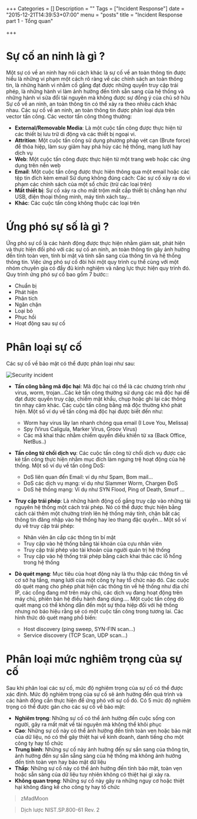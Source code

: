 +++
Categories = []
Description = ""
Tags = ["Incident Response"]
date = "2015-12-21T14:39:53+07:00"
menu = "posts"
title = "Incident Response part 1 - Tổng quan"

+++

# Sự cố an ninh là gì ?

Một sự có về an ninh hay nói cách khác là sự cố về an toàn thông tin được hiểu là những vi phạm một cách rõ ràng về các chính sách an toàn thông tin, là những hành vi nhằm cố gắng đạt được những quyền truy cập trái phép, là những hành vi làm ảnh hưởng đến tính sẵn sang của hệ thống và những hành vi sửa đổi tài nguyên mà không được sự đồng ý của chủ sở hữu
Sự cố về an ninh, an toàn thông tin có thể xảy ra theo nhiều cách khác nhau. Các sự cố về an ninh, an toàn thông tin được phân loại dựa trên vector tấn công. Các vector tấn công thông thường:

- **External/Removable Media**: Là một cuộc tấn công được thực hiện từ các thiết bị lưu trữ di động và các thiết bị ngoại vi.
- **Attrition**: Một cuộc tấn công sử dụng phương pháp vét cạn (Brute force) để thỏa hiệp, làm suy giảm hay phá hủy các hệ thống, mạng lưới hay dịch vụ 
- **Web**: Một cuộc tấn công được thực hiện từ một trang web hoặc các ứng dụng trên nền web
- **Email**: Một cuộc tấn công được thực hiện thông qua một email hoặc các tệp tin đích kèm email
Sử dụng không đúng cách: Các sự cố xảy ra do vi phạm các chính sách của một sổ chức (trừ các loại trên)
- **Mất thiết bị**: Sự cố xảy ra cho mất trộm mất cắp thiết bị chẳng hạn như USB, điện thoại thông minh, máy tính xách tay…
-  **Khác**: Các cuộc tấn công không thuộc các loại trên

# Ứng phó sự số là gì ?

Ứng phó sự cố là các hành động được thực hiện nhằm giám sát, phát hiện và thực hiện đối phó với các sự cố an ninh, an toàn thông tin gây ảnh hưởng đến tính toàn vẹn, tính bí mật và tính sẵn sang của thông tin và hệ thống thông tin. Việc ứng phó sự cố đòi hỏi một quy trình cụ thể cùng với một nhóm chuyên gia có đầy đủ kinh nghiệm và năng lực thực hiện quy trình đó.
Quy trình ứng phó sự cố bao gồm 7 bước::

- Chuẩn bị
- Phát hiện
- Phân tích
- Ngăn chặn
- Loại  bỏ
- Phục hồi
- Hoạt động sau sự cố

# Phân loại sự cố

Các sự cố về bảo mật có thể được phân loại như sau:

![Security incident](/img/security_incident.png)

- **Tấn công bằng mã độc hại**: Mã độc hại có thể là các chương trình như virus, worm, trojan…Các kẻ tấn công thường sử dụng các mã độc hại để đạt được quyền truy cập, chiếm mật khẩu, chụp hoặc ghi lại các thông tin nhạy cảm khác. Các cuộc tấn công bằng mã độc thường khó phát hiện. Một số ví dụ về tấn công mã độc hại được biết đến như:

	* Worm hay virus lây lan nhanh chóng qua email (I Love You, Melissa)
	* Spy (Virus Caligula, Marker Virus, Groov Virus)
	* Các mã khai thác nhằm chiếm quyền điều khiển từ xa (Back Office, NetBus..)

- **Tấn công từ chối dịch vụ**: Các cuộc tấn công từ chối dịch vụ được các kẻ tấn công thực hiện nhằm mục đích làm ngưng trệ hoạt động của hệ thống. Một số ví dụ về tấn công DoS:
	* DoS liên quan đến Email: ví dụ như Spam, Bom mail…
	* DoS các dịch vụ mạng: ví dụ như Slammer Worm, Chargen ĐoS
	* DoS hệ thống mạng: Ví dụ như SYN Flood, Ping of Death, Smurf …

- **Truy cập trái phép**: Là những hành động cố gắng truy cập vào những tài nguyên hệ thống một cách trái phép. Nó có thể được thực hiện bằng cách cài thêm một chường trình lên hệ thống máy tính, chặn bắt các thông tin đăng nhập vào hệ thống hay leo thang đặc quyền… Một số ví dụ về truy cập trái phép:

	* Nhân viên ăn cắp các thông tin bí mật
	* Truy cập vào hệ thống bằng tài khoản của cựu nhân viên
	* Truy cập trái phép vào tài khoản của người quản trị hệ thống
	* Truy cập vào hệ thống trái phép bằng cách khai thác các lỗ hổng trong hệ thống

- **Dò quét mạng**: Mục tiêu của hoạt động này là thu thập các thông tin về cơ sở hạ tầng, mạng lưới của một công ty hay tổ chức nào đó. Các cuộc dò quét mạng cho phép phát hiện các thông tin về hệ thống như địa chỉ IP, các cổng đang mở trên máy chủ, các dịch vụ đang hoạt động trên máy chủ, phiên bản hệ điều hành đang dùng…. Một cuộc tấn công dò quét mạng có thể không dẫn đến một sự thỏa hiệp đối với hệ thống nhưng nó báo hiệu rằng sẽ có một cuộc tấn công trong tương lai. Các hình thức dò quét mạng phổ biến:

	* Host discovery (ping sweep, SYN-FIN scan…)
	* Service discovery (TCP Scan, UDP scan…)

# Phân loại mức nghiêm trọng của sự cố

Sau khi phân loại các sự cố, mức độ nghiêm trọng của sự cố có thể được xác định. Mức độ nghiêm trọng của sự cố sẽ ảnh hưởng đến quá trình và các hành động cần thực hiện để ứng phó với sự cố đó. Có 5 mức độ nghiêm trọng có thể được gán cho các sự cố về bảo mật:

- **Nghiêm trọng**: Những sự cố có thể ảnh hưởng đến cuộc sống con người, gây ra mất mát về tài nguyên mà không thể khôi phục
- **Cao**: Những sự cố này có thể ảnh hưởng đến tính toàn vẹn hoặc bảo mật của dữ liệu, nó có thể gây thiệt hại về kinh doanh, danh tiếng cho một công ty hay tổ chức
- **Trung bình**: Những sự cố này ảnh hưởng đến sự sắn sang của thông tin, ảnh hưởng đến sự sẵn sẵng sàng của hệ thống mà không ảnh hưởng đến tính toàn vẹn hay bảo mật dữ liệu
- **Thấp**: Những sự cố này có thể ảnh hưởng đến tính bảo mật, toàn vẹn hoặc sẵn sàng của dữ liệu tuy nhiên không có thiệt hại gì xảy ra.
- **Không quan trọng**: Những sự cố này gây ra những nguy cơ hoặc thiệt hại không đáng kể cho công ty hay tổ chức

> zMadMoon

> Dịch lược NIST.SP.800-61 Rev. 2
